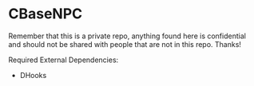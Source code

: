 # CBaseNPC

Remember that this is a private repo, anything found here is confidential and should not be shared with people that are not in this repo. Thanks!

Required External Dependencies:
- DHooks
